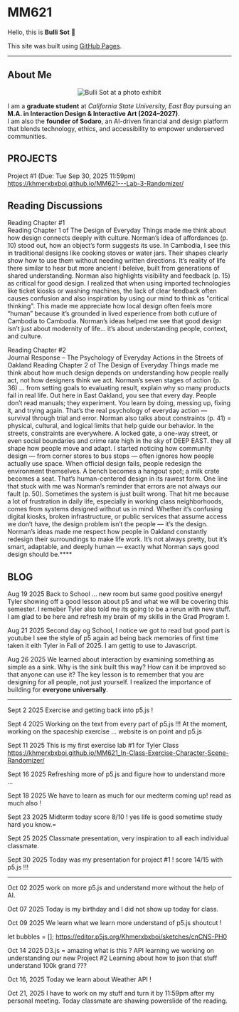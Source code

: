 # MM621  

Hello, this is **Bulli Sot** 👋  

This site was built using [GitHub Pages](https://www.jayaproduction.com).  

---

## About Me 

<p align="center">
  <img src="https://img1.wsimg.com/isteam/ip/fde17286-efac-49a5-9c0a-7345edcd472c/A.jpeg/:/cr=t:12.41%25,l:0%25,w:100%25,h:75.19%25/rs=w:600,h:451.12781954887214,cg=true"
       alt="Bulli Sot at a photo exhibit" />
</p> 

I am a **graduate student** at *California State University, East Bay* pursuing an **M.A. in Interaction Design & Interactive Art (2024–2027)**.  
I am also the **founder of Sodaro**, an AI-driven financial and design platform that blends technology, ethics, and accessibility to empower underserved communities.  

## PROJECTS
Project #1 (Due: Tue Sep 30, 2025 11:59pm)
<BR>
https://khmerxbxboi.github.io/MM621---Lab-3-Randomizer/

## Reading Discussions 


Reading Chapter #1
<BR>
Reading Chapter 1 of The Design of Everyday Things made me think about how design connects deeply with culture. Norman’s idea of affordances (p. 10) stood out, how an object’s form suggests its use. In Cambodia, I see this in traditional designs like cooking stoves or water jars. Their shapes clearly show how to use them without needing written directions. It’s reality of life there similar to hear but more ancient I beleive, built from generations of shared understanding. Norman also highlights visibility and feedback (p. 15) as critical for good design. I realized that when using imported technologies like ticket kiosks or washing machines, the lack of clear feedback often causes confusion and also inspiration by using our mind to think as "critical thinking". This made me appreciate how local design often feels more “human” because it’s grounded in lived experience from both cutlure of Cambodia to Cambodia. Norman’s ideas helped me see that good design isn’t just about modernity of life... it’s about understanding people, context, and culture.

Reading Chapter #2
<BR>
Journal Response – The Psychology of Everyday Actions in the Streets of Oakland
Reading Chapter 2 of The Design of Everyday Things made me think about how much design depends on understanding how people really act, not how designers think we act. Norman’s seven stages of action (p. 36) ... from setting goals to evaluating result, explain why so many products fail in real life. Out here in East Oakland, you see that every day. People don’t read manuals; they experiment. You learn by doing, messing up, fixing it, and trying again. That’s the real psychology of everyday action — survival through trial and error.
Norman also talks about constraints (p. 41) = physical, cultural, and logical limits that help guide our behavior. In the streets, constraints are everywhere. A locked gate, a one-way street, or even social boundaries and crime rate high in the sky of DEEP EAST. they all shape how people move and adapt. I started noticing how community design — from corner stores to bus stops — often ignores how people actually use space. When official design fails, people redesign the environment themselves. A bench becomes a hangout spot; a milk crate becomes a seat. That’s human-centered design in its rawest form.
One line that stuck with me was Norman’s reminder that errors are not always our fault (p. 50). Sometimes the system is just built wrong. That hit me because a lot of frustration in daily life, especially in working class neighborhoods, comes from systems designed without us in mind. Whether it’s confusing digital kiosks, broken infrastructure, or public services that assume access we don’t have, the design problem isn’t the people — it’s the design.
Norman’s ideas made me respect how people in Oakland constantly redesign their surroundings to make life work. It’s not always pretty, but it’s smart, adaptable, and deeply human — exactly what Norman says good design should be.****

## BLOG
Aug 19 2025
Back to School ... new room but same good positive energy! Tyler showing off a good lesson about p5 and what we will be covering this semester. I remeber Tyler also told me its going to be a rerun with new stuff. I am glad to be here and refresh my brain of my skills in the Grad Program !.

Aug 21 2025
Second day og School, I notice we got to read but good part is youtube I see the style of p5 again ad being back memories of first time taken it eith Tyler in Fall of 2025. I am gettig to use to Javascript.

Aug 26 2025
We learned about interaction by examining something as simple as a sink. Why is the sink built this way? How can it be improved so that anyone can use it? The key lesson is to remember that you are designing for all people, not just yourself. I realized the importance of building for **everyone universally**.

- - - - -

Sept 2 2025
Exercise and getting back into p5.js !

Sept 4 2025
Working on the text from every part of p5.js !!!
At the moment, working on the spaceship exercise ... website is on point and p5.js

Sept 11 2025
This is my first exercise lab #1 for Tyler Class
<BR>
https://khmerxbxboi.github.io/MM621_In-Class-Exercise-Character-Scene-Randomizer/

Sept 16 2025
Refreshing more of p5.js and figure how to understand more ...

Sept 18 2025
We have to learn as much for our medterm coming up! read as much also !

Sept 23 2025
Midterm today score 8/10 ! yes life is good sometime study hard you know.=

Sept 25 2025
Classmate presentation, very inspiration to all each individual classmate.

Sept 30 2025
Today was my presentation for project #1 ! score 14/15 with p5.js !!!

- - - - -

Oct  02 2025
work on more p5.js and understand more without the help of AI.

Oct  07 2025
Today is my birthday and I did not show up today for class.

Oct  09 2025
We learn what we learn more understand of p5.js shoutcut !

let bubbles = []; 
https://editor.p5js.org/Khmerxbxboi/sketches/cnCNS-PH0

Oct  14 2025
D3.js = amazing what is this ?
API learning
we working on understanding our new Project #2
Learning about how to json that stuff understand 100k grand ???

Oct 16, 2025
Today we learn about Weather API !

Oct 21, 2025
I have to work on my stuff and turn it by 11:59pm after my personal meeting. 
Today classmate  are shawing powerslide of the reading. 



